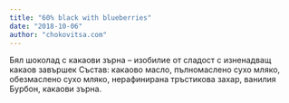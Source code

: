 ```yaml
---
title: "60% black with blueberries"
date: "2018-10-06"
author: "chokovitsa.com"
---
```

Бял шоколад с какаови зърна – изобилие от сладост с изненадващ какаов завършек
Състав: какaово масло, пълномаслено сухо мляко, обезмаслено сухо мляко, нерафинирана тръстикова захар, ванилия Бурбон, какаови зърна.